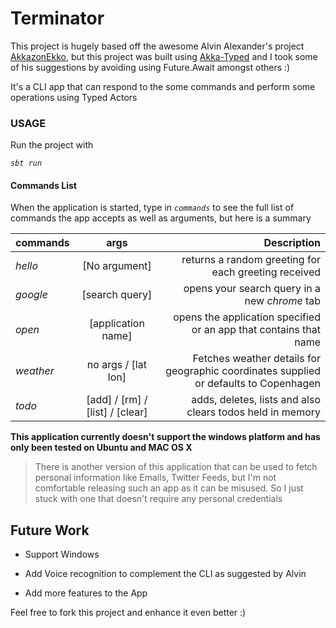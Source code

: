 # Terminator 

This project is hugely based off the awesome Alvin Alexander's project [AkkazonEkko](https://github.com/alvinj/AkkazonEkko), 
but this project was built using [Akka-Typed](https://doc.akka.io/docs/akka/current/typed/index.html) and I took some of his suggestions by avoiding using Future.Await amongst others :) 

It's a CLI app that can respond to the some commands and perform some operations using Typed Actors

### USAGE 

Run the project with 

*`sbt run`* 

#### Commands List

When the application is started, type in *`commands`* to see the full list of commands the app accepts as well as arguments,
but here is a summary

| commands  | args          | Description  |
| --------- |:-------------:| -----:|
| *hello*   | [No argument]    | returns a random greeting for each greeting received      |
| *google*  | [search query]      |   opens your search query in a new *chrome* tab |
| *open*    | [application name]      |    opens the application specified or an app that contains that name | 
| *weather*  | no args / [lat lon]  | Fetches weather details for geographic coordinates supplied or defaults to Copenhagen |
| *todo*    | [add] / [rm] / [list] / [clear]|    adds, deletes, lists and also clears todos held in memory | 



**This application currently doesn't support the windows platform and has only been tested on Ubuntu and MAC OS X**



>There is another version of this application that can be used to fetch personal information like Emails, Twitter Feeds, but I'm not comfortable 
releasing such an app as it can be misused. So I just stuck with one that doesn't require any personal credentials


## Future Work 

* Support Windows

* Add Voice recognition to complement the CLI as suggested by Alvin

* Add more features to the App


Feel free to fork this project and enhance it even better :)
